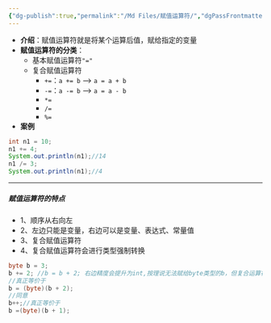 ```yaml
---
{"dg-publish":true,"permalink":"/Md Files/赋值运算符/","dgPassFrontmatter":true}
---
```


- **介绍**：赋值运算符就是将某个运算后值，赋给指定的变量
- **赋值运算符的分类**：
	- 基本赋值运算符`"="` 
	- 复合赋值运算符
		- `+=`：`a += b` --> `a = a + b`
		- `-=`：`a -= b` --> `a = a - b`
		- `*=`
		- `/=`
		- `%=`
- **案例**
```java
int n1 = 10;
n1 += 4;
System.out.println(n1);//14
n1 /= 3;
System.out.println(n1);//4
```
---
##### 赋值运算符的特点
- 1、顺序从右向左 
- 2、左边只能是变量，右边可以是变量、表达式、常量值
- 3、复合赋值运算符
- 4、复合赋值运算符会进行类型强制转换
```java
byte b = 3;
b += 2; //b = b + 2; 右边精度会提升为int,按理说无法赋给byte类型的b，但复合运算符会转换
//真正等价于 
b = (byte)(b + 2);
//同意
b++;//真正等价于
b =(byte)(b + 1);
```